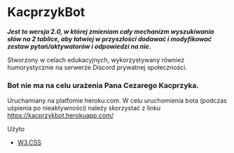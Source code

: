 # KacprzykBot

***Jest to wersja 2.0, w której zmieniam cały mechanizm wyszukiwania słów na 2 tablice, aby łatwiej w przyszłości dodawać i modyfikować zestaw pytań/aktywatorów i odpowiedzi na nie.***


Stworzony w celach edukacyjnych, wykorzystywany również humorystycznie na serwerze Discord prywatnej społeczności.
### **Bot nie ma na celu urażenia Pana Cezarego Kacprzyka.**
Uruchamiany na platfomie heroku.com.
W celu uruchomienia bota (podczas uśpienia po nieaktywności) należy skorzystać z linku
https://kacprzykbot.herokuapp.com/

Użyto 
- [W3.CSS](https://www.w3schools.com/w3css/default.asp)
